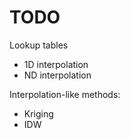 # TODO

Lookup tables

* 1D interpolation
* ND interpolation

Interpolation-like methods:

* Kriging
* IDW